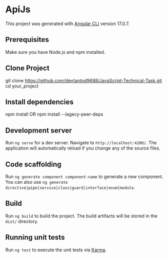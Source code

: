 # ApiJs

This project was generated with [Angular CLI](https://github.com/angular/angular-cli) version 17.0.7.

## Prerequisites

Make sure you have Node.js and npm installed.

## Clone Project

git clone https://github.com/devtantod9688/JavaScript-Technical-Task.git
cd your_project

## Install dependencies

npm install OR npm install --lagecy-peer-deps

## Development server

Run `ng serve` for a dev server. Navigate to `http://localhost:4200/`. The application will automatically reload if you change any of the source files.

## Code scaffolding

Run `ng generate component component-name` to generate a new component. You can also use `ng generate directive|pipe|service|class|guard|interface|enum|module`.

## Build

Run `ng build` to build the project. The build artifacts will be stored in the `dist/` directory.

## Running unit tests

Run `ng test` to execute the unit tests via [Karma](https://karma-runner.github.io).